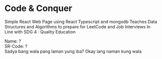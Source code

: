 # Code & Conquer
Simple React Web Page using React Typescript and mongodb
Teaches Data Structures and Algorithms to prepare for LeetCode and Job Interviews
In Line with SDG 4 : Quality Education

Name: ? 
<br>
SR-Code: ?
<br>
Sadya bang wala pang laman yung iba? Okay lang naman kung wala
